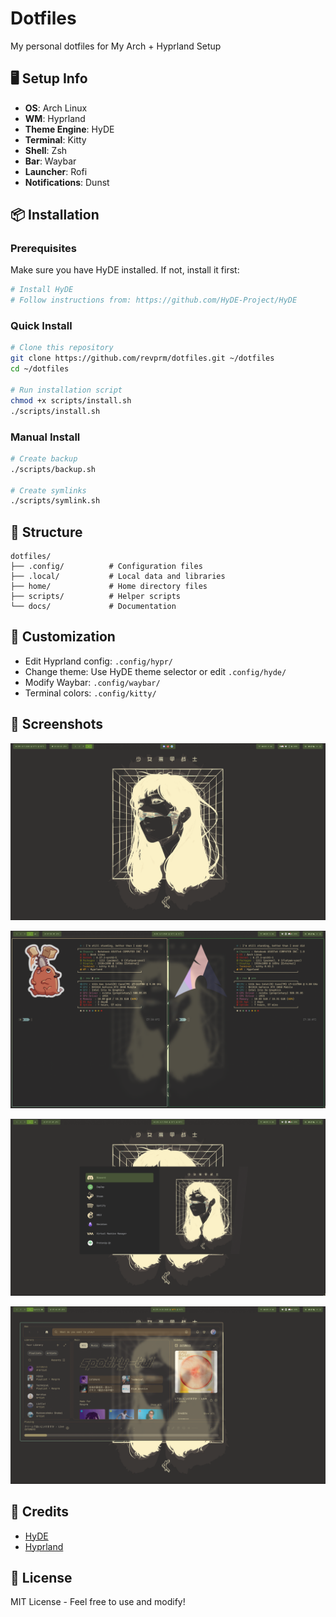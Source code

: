 # Dotfiles

My personal dotfiles for My Arch + Hyprland Setup

## 🖥️ Setup Info

- **OS**: Arch Linux
- **WM**: Hyprland
- **Theme Engine**: HyDE
- **Terminal**: Kitty
- **Shell**: Zsh
- **Bar**: Waybar
- **Launcher**: Rofi
- **Notifications**: Dunst

## 📦 Installation

### Prerequisites

Make sure you have HyDE installed. If not, install it first:
```bash
# Install HyDE
# Follow instructions from: https://github.com/HyDE-Project/HyDE
```

### Quick Install

```bash
# Clone this repository
git clone https://github.com/revprm/dotfiles.git ~/dotfiles
cd ~/dotfiles

# Run installation script
chmod +x scripts/install.sh
./scripts/install.sh
```

### Manual Install

```bash
# Create backup
./scripts/backup.sh

# Create symlinks
./scripts/symlink.sh
```

## 📁 Structure

```
dotfiles/
├── .config/          # Configuration files
├── .local/           # Local data and libraries
├── home/             # Home directory files
├── scripts/          # Helper scripts
└── docs/             # Documentation
```

## 🎨 Customization

- Edit Hyprland config: `.config/hypr/`
- Change theme: Use HyDE theme selector or edit `.config/hyde/`
- Modify Waybar: `.config/waybar/`
- Terminal colors: `.config/kitty/`

## 📸 Screenshots

![display](images/251014_19h18m12s_screenshot.png)

![terminal](images/251012_07h38m12s_screenshot.png)

![rofi](images/251012_07h39m21s_screenshot.png)

![spotify](images/251012_07h40m45s_screenshot.png)

## 🙏 Credits

- [HyDE](https://github.com/HyDE-Project/HyDE)
- [Hyprland](https://hyprland.org/)

## 📝 License

MIT License - Feel free to use and modify!
